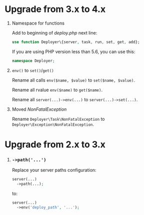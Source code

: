 # Upgrade from 3.x to 4.x

1. Namespace for functions

   Add to beginning of *deploy.php* next line:
    
   ```php
   use function Deployer\{server, task, run, set, get, add};
   ```
   
   If you are using PHP version less than 5.6, you can use this:
   
   ```php
   namespace Deployer;
   ```

2. `env()` to `set()`/`get()`
   
   Rename all calls `env($name, $value)` to `set($name, $value)`.
   
   Rename all rvalue `env($name)` to `get($name)`.
    
   Rename all `server(...)->env(...)` to `server(...)->set(...)`.

3. Moved *NonFatalException*
   
   Rename `Deployer\Task\NonFatalException` to `Deployer\Exception\NonFatalException`.

# Upgrade from 2.x to 3.x

1. ### `->path('...')`   

   Replace your server paths configuration:
   
   ```php
   server(...)
     ->path(...);
   ```
   
   to:
   
   ```php 
   server(...)
     ->env('deploy_path', '...');
   ```
